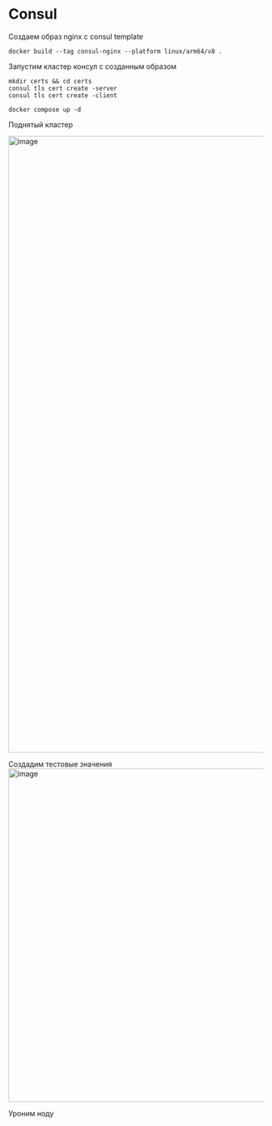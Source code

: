 # Consul
Создаем образ nginx с consul template
```
docker build --tag consul-nginx --platform linux/arm64/v8 .
```

Запустим кластер консул с созданным образом

```
mkdir certs && cd certs
consul tls cert create -server
consul tls cert create -client
```
```
docker compose up -d
```

Поднятый кластер

<img width="1218" alt="image" src="https://github.com/user-attachments/assets/81f48d0e-68db-42f3-b548-a95527aa487a">


Создадим тестовые значения
<img width="659" alt="image" src="https://github.com/user-attachments/assets/611c3634-86d9-4a09-bc15-556644c5159d">

Уроним ноду

